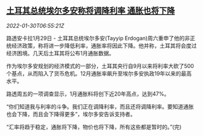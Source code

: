 <!--1643526063000-->
[土耳其总统埃尔多安称将调降利率 通胀也将下降](https://cn.reuters.com/article/turkey-erdogan-inflation-cen-rate-0130-idCNKBS2K404I)
------

<div><i>2022-01-30T06:55:21Z</i></div><p>路透安卡拉1月29日 - 土耳其总统埃尔多安(Tayyip Erdogan)周六重申了他的非正统经济政策，称将进一步降低利率，通胀率将因此下降。他并称，土耳其将会度过经济困境。几天后土耳其将公布1月通胀数据。</p><p>作为埃尔多安规划的经济模式的一部分，土耳其央行自9月以来将利率大砍了500个基点，从而陷入了货币危机。12月通胀率飙升至埃尔多安执政19年以来的最高水平。</p><p>路透周五的一项调查显示，1月通胀料将创下近20年高点，达到47%。</p><p>“你们知道我与利率的斗争。我们正在调降利率，而且还将调降利率。要知道通胀也会下降，而且会下降得更多”，埃尔多安告诉支持者。</p><p>“汇率将趋于稳定，通胀将下降，物价也将下降，所有这些都是暂时的。”(完)</p>
